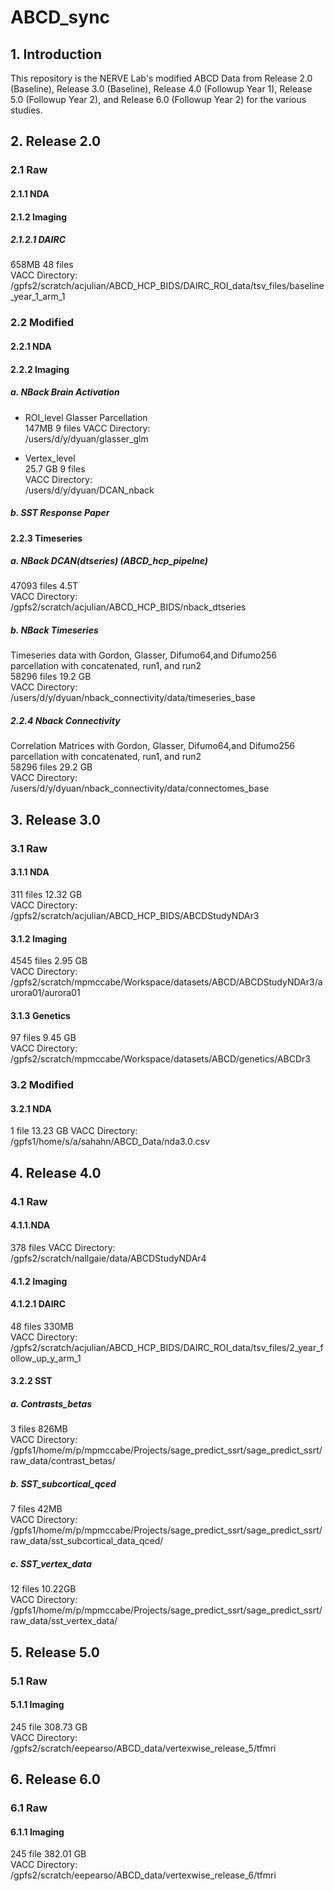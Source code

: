 # ABCD_sync
## 1. Introduction
This repository is the NERVE Lab's modified ABCD Data from Release 2.0 (Baseline), Release 3.0 (Baseline), Release 4.0 (Followup Year 1), Release 5.0 (Followup Year 2), and Release 6.0 (Followup Year 2) for the various studies.



## 2.  Release 2.0 

### 2.1 Raw
#### 2.1.1 NDA

#### 2.1.2 Imaging
##### 2.1.2.1 DAIRC
658MB 48 files <br>
VACC Directory:<br>
/gpfs2/scratch/acjulian/ABCD_HCP_BIDS/DAIRC_ROI_data/tsv_files/baseline_year_1_arm_1


### 2.2 Modified
#### 2.2.1 NDA
#### 2.2.2 Imaging

##### a. NBack Brain Activation
* ROI_level Glasser Parcellation <br>
147MB  9 files 
VACC Directory:<br>
/users/d/y/dyuan/glasser_glm <br>

* Vertex_level <br>
25.7 GB 9 files <br>
VACC Directory: <br>
/users/d/y/dyuan/DCAN_nback
##### b. SST Response Paper 
#### 2.2.3 Timeseries
##### a. NBack DCAN(dtseries) (ABCD_hcp_pipelne)
47093 files 4.5T <br>
VACC Directory:<br>
/gpfs2/scratch/acjulian/ABCD_HCP_BIDS/nback_dtseries
##### b. NBack Timeseries
Timeseries data with Gordon, Glasser, Difumo64,and Difumo256 parcellation with concatenated, run1, and run2<br>
58296 files 19.2 GB <br>
VACC Directory:<br>
/users/d/y/dyuan/nback_connectivity/data/timeseries_base
##### 2.2.4 Nback Connectivity
Correlation Matrices with Gordon, Glasser, Difumo64,and Difumo256 parcellation with concatenated, run1, and run2<br>
58296 files 29.2 GB <br>
VACC Directory:<br>
/users/d/y/dyuan/nback_connectivity/data/connectomes_base

## 3.  Release 3.0 
### 3.1 Raw 
#### 3.1.1 NDA 
311 files 12.32 GB <br>
VACC Directory:<br>
/gpfs2/scratch/acjulian/ABCD_HCP_BIDS/ABCDStudyNDAr3
#### 3.1.2 Imaging
4545 files 2.95 GB <br>
VACC Directory:<br>
/gpfs2/scratch/mpmccabe/Workspace/datasets/ABCD/ABCDStudyNDAr3/aurora01/aurora01
#### 3.1.3 Genetics
97 files 9.45 GB <br>
VACC Directory:<br>
/gpfs2/scratch/mpmccabe/Workspace/datasets/ABCD/genetics/ABCDr3
### 3.2 Modified 
#### 3.2.1 NDA 
1 file 13.23 GB
VACC Directory:<br>
/gpfs1/home/s/a/sahahn/ABCD_Data/nda3.0.csv

## 4.  Release 4.0

### 4.1 Raw
#### 4.1.1.NDA 
378 files 
VACC Directory:<br> 
/gpfs2/scratch/nallgaie/data/ABCDStudyNDAr4 
#### 4.1.2 Imaging
#### 4.1.2.1 DAIRC
48 files 330MB <br>
VACC Directory:<br> 
/gpfs2/scratch/acjulian/ABCD_HCP_BIDS/DAIRC_ROI_data/tsv_files/2_year_follow_up_y_arm_1
#### 3.2.2 SST
##### a. Contrasts_betas
3 files 826MB <br>
VACC Directory:<br>
/gpfs1/home/m/p/mpmccabe/Projects/sage_predict_ssrt/sage_predict_ssrt/raw_data/contrast_betas/
##### b. SST_subcortical_qced
7 files 42MB <br>
VACC Directory:<br>
/gpfs1/home/m/p/mpmccabe/Projects/sage_predict_ssrt/sage_predict_ssrt/raw_data/sst_subcortical_data_qced/
##### c. SST_vertex_data
12 files 10.22GB <br>
VACC Directory:<br>
/gpfs1/home/m/p/mpmccabe/Projects/sage_predict_ssrt/sage_predict_ssrt/raw_data/sst_vertex_data/

## 5.  Release 5.0 

### 5.1 Raw 
#### 5.1.1 Imaging
245 file 308.73 GB <br>
VACC Directory:<br>
/gpfs2/scratch/eepearso/ABCD_data/vertexwise_release_5/tfmri

## 6.  Release 6.0

### 6.1 Raw 
#### 6.1.1 Imaging
245 file 382.01 GB <br>
VACC Directory:<br>
/gpfs2/scratch/eepearso/ABCD_data/vertexwise_release_6/tfmri
